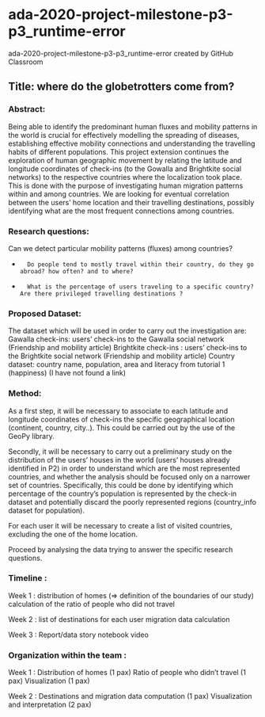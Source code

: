 # ada-2020-project-milestone-p3-p3_runtime-error
ada-2020-project-milestone-p3-p3_runtime-error created by GitHub Classroom

## Title: where do the globetrotters come from?
 
### Abstract:

Being able to identify the predominant human fluxes and mobility patterns in the world is crucial for effectively modelling the spreading of diseases, establishing effective mobility connections and understanding the travelling habits of different populations. This project extension continues the exploration of human geographic movement by relating the latitude and longitude coordinates of check-ins (to the Gowalla and Brightkite social networks) to the respective countries where the localization took place. This is done with the purpose of investigating human migration patterns within and among countries. We are looking for eventual correlation between the users’ home location and their travelling destinations, possibly identifying what are the most frequent connections among countries.  
 
### Research questions: 
Can we detect particular mobility patterns (fluxes) among countries?
-   	Do people tend to mostly travel within their country, do they go abroad? how often? and to where? 
-   	What is the percentage of users traveling to a specific country?Are there privileged travelling destinations ?

### Proposed Dataset:
The dataset which will be used in order to carry out the investigation are: 
Gawalla check-ins: users’ check-ins to the Gawalla social network (Friendship and mobility article) 
Brightkite check-ins : users’ check-ins to the Brightkite social network (Friendship and mobility article) 
Country dataset: country name, population, area and literacy from tutorial 1 (happiness) (I have not found a link)
 
### Method:
As a first step, it will be necessary to associate to each latitude and longitude coordinates of check-ins the specific geographical location (continent, country, city..). This could be carried out by the use of the GeoPy library. 

Secondly, it will be necessary to carry out a preliminary  study on the distribution of the users’ houses in the world (users’ houses already identified in P2) in order to understand which are the most represented countries, and whether the analysis should be focused only on a narrower set of countries. Specifically, this could be done by identifying which percentage of the country’s population is represented by the check-in dataset and potentially discard the poorly represented regions (country_info dataset for population). 
 
For each user it will be necessary to create a list of visited countries, excluding the one of the home location. 

Proceed by analysing the data trying to answer the specific research questions. 

### Timeline :

Week 1 :
distribution of homes (=> definition of the boundaries of our study)
calculation of the ratio of people who did not travel

Week 2 :
list of destinations for each user
migration data calculation 

Week 3 : 
Report/data story
notebook 
video 

### Organization within the team :

Week 1 :
Distribution of homes (1 pax)
Ratio of people who didn’t travel (1 pax)
Visualization (1 pax)

Week 2 :
Destinations and migration data computation (1 pax)
Visualization and interpretation (2 pax)

